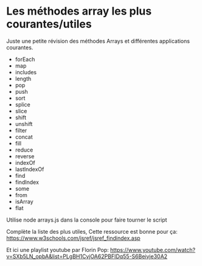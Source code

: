 <h1>Les méthodes array les plus courantes/utiles</h1>

Juste une petite révision des méthodes Arrays et différentes applications courantes.

<ul>
  <li>forEach</li>
  <li>map</li>
  <li>includes</li>
  <li>length</li>
  <li>pop</li>
  <li>push</li>
  <li>sort</li>
  <li>splice</li>
  <li>slice</li>
  <li>shift</li>
  <li>unshift</li>
  <li>filter</li>
  <li>concat</li>
  <li>fill</li>
  <li>reduce</li>
  <li>reverse</li>
  <li>indexOf</li>
  <li>lastIndexOf</li>
  <li>find</li>
  <li>findIndex</li>
  <li>some</li>
  <li>from</li>
  <li>isArray</li>
  <li>flat</li>
</ul>
  
<p>Utilise node arrays.js dans la console pour faire tourner le script

Complète la liste des plus utiles,
Cette ressource est bonne pour ça:
https://www.w3schools.com/jsref/jsref_findindex.asp

Et ici une playlist youtube par Florin Pop:
https://www.youtube.com/watch?v=SXb5LN_opbA&list=PLgBH1CvjOA62PBFIDq55-S6Beivje30A2
</p>
